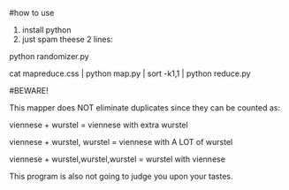 #how to use

1. install python
2. just spam theese 2 lines:


python randomizer.py

cat mapreduce.css | python map.py | sort -k1,1 | python reduce.py

#BEWARE!

This mapper does NOT eliminate duplicates since they can be counted as:

viennese + wurstel = viennese with extra wurstel

viennese + wurstel, wurstel = viennese with A LOT of wurstel

viennese + wurstel,wurstel,wurstel = wurstel with viennese

This program is also not going to judge you upon your tastes.